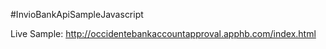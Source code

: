 #InvioBankApiSampleJavascript

Live Sample: http://occidentebankaccountapproval.apphb.com/index.html
